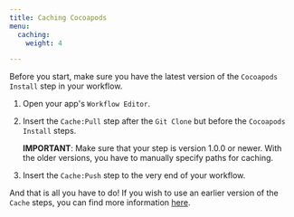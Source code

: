 ```yaml
---
title: Caching Cocoapods
menu:
  caching:
    weight: 4

---
```

Before you start, make sure you have the latest version of the `Cocoapods Install` step in your workflow.

1. Open your app's `Workflow Editor`.
2. Insert the `Cache:Pull` step after the `Git Clone` but before the `Cocoapods Install` steps.

   **IMPORTANT**: Make sure that your step is version 1.0.0 or newer. With the older versions, you have to manually specify paths for caching.
3. Insert the `Cache:Push` step to the very end of your workflow.

And that is all you have to do! If you wish to use an earlier version of the `Cache` steps, you can find more information [here](https://discuss.bitrise.io/t/how-to-cache-cocoapods-dependencies/193).
